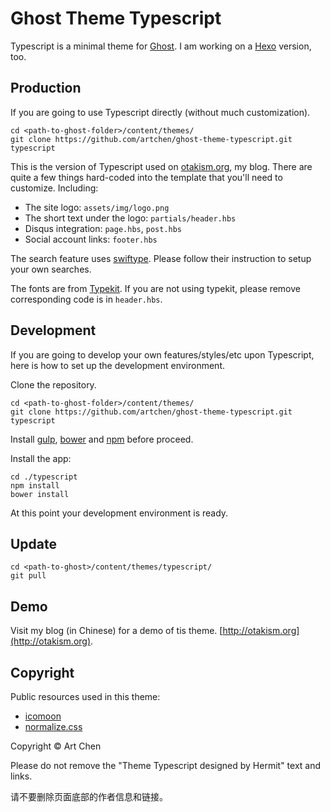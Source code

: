 # Ghost Theme Typescript

Typescript is a minimal theme for [Ghost](http://ghost.org). I am working on a [Hexo](https://hexo.io/) version, too.

## Production

If you are going to use Typescript directly (without much customization).

```
cd <path-to-ghost-folder>/content/themes/
git clone https://github.com/artchen/ghost-theme-typescript.git typescript
```

This is the version of Typescript used on [otakism.org](http://otakism.org), my blog. There are quite a few things hard-coded into the template that you'll need to customize. Including:

* The site logo: `assets/img/logo.png`
* The short text under the logo: `partials/header.hbs`
* Disqus integration: `page.hbs`, `post.hbs`
* Social account links: `footer.hbs`

The search feature uses [swiftype](https://swiftype.com/). Please follow their instruction to setup your own searches.

The fonts are from [Typekit](https://typekit.com/). If you are not using typekit, please remove corresponding code is in `header.hbs`.


## Development

If you are going to develop your own features/styles/etc upon Typescript, here is how to set up the development environment.

Clone the repository.

```
cd <path-to-ghost-folder>/content/themes/
git clone https://github.com/artchen/ghost-theme-typescript.git typescript
```

Install [gulp](http://gulpjs.com/), [bower](http://bower.io/) and [npm](https://www.npmjs.com/) before proceed.

Install the app:

```
cd ./typescript
npm install
bower install
```

At this point your development environment is ready.

## Update

```
cd <path-to-ghost>/content/themes/typescript/
git pull
```

## Demo

Visit my blog (in Chinese) for a demo of tis theme. [http://otakism.org](http://otakism.org).

## Copyright

Public resources used in this theme:

* [icomoon](https://icomoon.io/)
* [normalize.css](https://necolas.github.io/normalize.css/)

Copyright © Art Chen

Please do not remove the "Theme Typescript designed by Hermit" text and links.

请不要删除页面底部的作者信息和链接。







